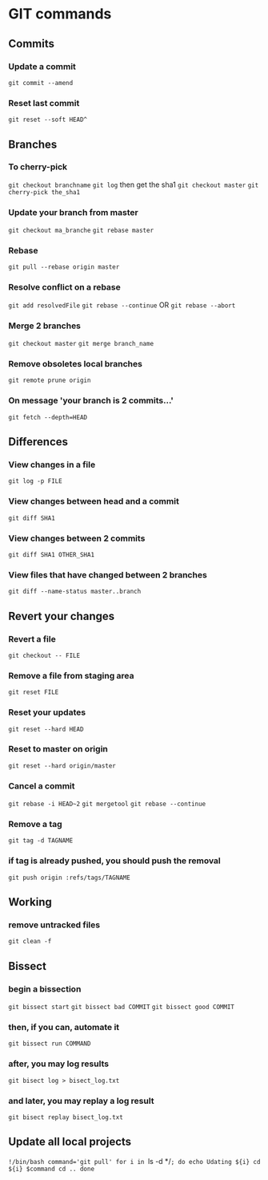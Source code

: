 GIT commands
==============


Commits
--------------

### Update a commit
`git commit --amend`

### Reset last commit
`git reset --soft HEAD^`


Branches
--------------

### To cherry-pick
`git checkout branchname`
`git log`
then get the sha1
`git checkout master`
`git cherry-pick the_sha1`

### Update your branch from master
`git checkout ma_branche`
`git rebase master`

### Rebase
`git pull --rebase origin master`

### Resolve conflict on a rebase
`git add resolvedFile`
`git rebase --continue`
OR
`git rebase --abort`

### Merge 2 branches
`git checkout master`
`git merge branch_name`

### Remove obsoletes local branches
`git remote prune origin`

### On message 'your branch is 2 commits...'
`git fetch --depth=HEAD`


Differences
--------------

### View changes in a file
`git log -p FILE`

### View changes between head and a commit
`git diff SHA1`

### View changes between 2 commits
`git diff SHA1 OTHER_SHA1`

### View files that have changed between 2 branches
`git diff --name-status master..branch`


Revert your changes
-------------------

### Revert a file
`git checkout -- FILE`

### Remove a file from staging area
`git reset FILE`

### Reset your updates
`git reset --hard HEAD`

### Reset to master on origin
`git reset --hard origin/master`

### Cancel a commit
`git rebase -i HEAD~2`
`git mergetool`
`git rebase --continue`

### Remove a tag
`git tag -d TAGNAME`

### if tag is already pushed, you should push the removal
`git push origin :refs/tags/TAGNAME`


Working
--------------

### remove untracked files
`git clean -f`


Bissect
--------------

### begin a bissection
`git bissect start`
`git bissect bad COMMIT`
`git bissect good COMMIT`

### then, if you can, automate it
`git bissect run COMMAND`

### after, you may log results
`git bisect log > bisect_log.txt`

### and later, you may replay a log result
`git bisect replay bisect_log.txt`


Update all local projects
--------------

`!/bin/bash
command='git pull'
for i in `ls -d */`; do
   echo Udating ${i}
   cd ${i}
   $command
   cd ..
done`
